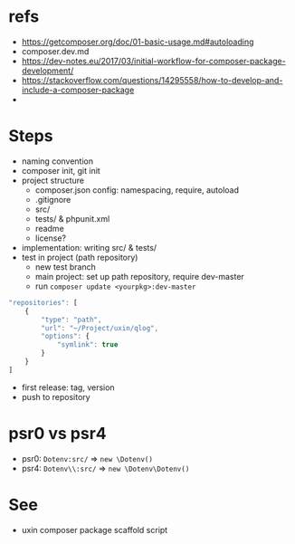 # refs
- https://getcomposer.org/doc/01-basic-usage.md#autoloading
- composer.dev.md
- https://dev-notes.eu/2017/03/initial-workflow-for-composer-package-development/
- https://stackoverflow.com/questions/14295558/how-to-develop-and-include-a-composer-package
-

# Steps
- naming convention
- composer init, git init
- project structure
    + composer.json config: namespacing, require, autoload
    + .gitignore
    + src/
    + tests/ & phpunit.xml
    + readme
    + license?
- implementation: writing src/ & tests/
- test in project (path repository)
    + new test branch
    + main project: set up path repository, require dev-master
    + run `composer update <yourpkg>:dev-master`

```javascript
"repositories": [
    {
        "type": "path",
        "url": "~/Project/uxin/qlog",
        "options": {
            "symlink": true
        }
    }
]
```

- first release: tag, version
- push to repository

# psr0 vs psr4
- psr0: `Dotenv:src/` => `new \Dotenv()`
- psr4: `Dotenv\\:src/` => `new \Dotenv\Dotenv()`

# See
- uxin composer package scaffold script
